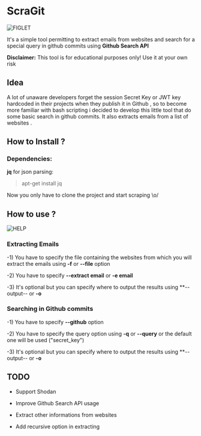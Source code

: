 # ScraGit #

![FIGLET](https://imgur.com/p6UNh64.png)

It's a simple tool permitting to extract emails from websites and search for a special query in github commits using **Github Search API**

**Disclaimer:** This tool is for educational purposes only! Use it at your own risk

## Idea ##

A lot of unaware developers forget the session Secret Key or JWT key hardcoded in their projects when they publish it in Github , so to become more familiar with bash scripting
i decided to develop this little tool that do some basic search in github commits. It also extracts emails from a list of websites .

## How to Install ? ##

### Dependencies: ###

**jq** for json parsing:

> apt-get install jq

Now you only have to clone the project and start scraping \o/

## How to use ? ##

![HELP](https://imgur.com/tkSi3Nb.png)

### Extracting Emails ###

-1) You have to specify the file containing the websites from which you will extract the emails using **-f** or **--file** option

-2) You have to specify **--extract email** or **-e email**

-3) It's optional but you can specify where to output the results using **--output-- or **-o**

### Searching in Github commits ###

-1) You have to specify **--github** option 

-2) You have to specify the query option using **-q** or **--query** or the default one will be used ("secret_key")

-3) It's optional but you can specify where to output the results using **--output-- or **-o**

## TODO ##

+ Support Shodan

+ Improve Github Search API usage

+ Extract other informations from websites

+ Add recursive option in extracting
